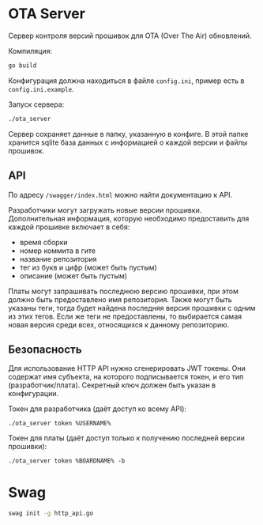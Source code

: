 # OTA Server
Сервер контроля версий прошивок для OTA (Over The Air) обновлений.

Компиляция:
```bash
go build
```

Конфигурация должна находиться в файле `config.ini`, пример есть в `config.ini.example`.

Запуск сервера:
```bash
./ota_server
```

Сервер сохраняет данные в папку, указанную в конфиге.
В этой папке хранится sqlite база данных с информацией о каждой версии и файлы прошивок.

## API
По адресу `/swagger/index.html` можно найти документацию к API.

Разработчики могут загружать новые версии прошивки.
Дополнительная информация, которую необходимо предоставить для каждой прошивке включает в себя:
* время сборки
* номер коммита в гите
* название репозитория
* тег из букв и цифр (может быть пустым)
* описание (может быть пустым)

Платы могут запрашивать последнюю версию прошивки, при этом должно быть предоставлено имя
репозитория. Также могут быть указаны теги, тогда будет найдена последняя версия прошивки с одним из
этих тегов. Если же теги не предоставлены, то выбирается самая новая версия среди всех, относящихся
к данному репозиторию.

## Безопасность
Для использование HTTP API нужно сгенерировать JWT токены.
Они содержат имя субъекта, на которого подписывается токен, и его тип (разработчик/плата).
Секретный ключ должен быть указан в конфигурации.

Токен для разработчика (даёт доступ ко всему API):
```
./ota_server token %USERNAME%
```

Токен для платы (даёт доступ только к получению последней версии прошивки):
```
./ota_server token %BOARDNAME% -b
```

# Swag
```bash
swag init -g http_api.go
```
